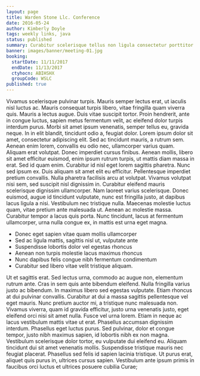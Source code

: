 ```yaml
---
layout: page
title: Warden Stone Llc. Conference
date: 2016-05-24
author: Kimberly Doyle
tags: weekly links, java
status: published
summary: Curabitur scelerisque tellus non ligula consectetur porttitor. Quisque.
banner: images/banner/meeting-01.jpg
booking:
  startDate: 11/11/2017
  endDate: 11/13/2017
  ctyhocn: ABIHSHX
  groupCode: WSLC
published: true
---
```

Vivamus scelerisque pulvinar turpis. Mauris semper lectus erat, ut iaculis nisl luctus ac. Mauris consequat turpis libero, vitae fringilla quam viverra quis. Mauris a lectus augue. Duis vitae suscipit tortor. Proin hendrerit, ante in congue luctus, sapien metus fermentum velit, ac eleifend dolor turpis interdum purus. Morbi sit amet ipsum venenatis, semper tellus eu, gravida neque. In in elit blandit, tincidunt odio a, feugiat dolor. Lorem ipsum dolor sit amet, consectetur adipiscing elit. Sed ac tincidunt mauris, a rutrum sem. Aenean enim lorem, convallis eu odio nec, ullamcorper varius quam. Aliquam erat volutpat. Donec imperdiet cursus finibus.
Aenean mollis, libero sit amet efficitur euismod, enim ipsum rutrum turpis, ut mattis diam massa in erat. Sed id quam enim. Curabitur id nisl eget lorem sagittis pharetra. Nunc sed ipsum ex. Duis aliquam sit amet elit eu efficitur. Pellentesque imperdiet pretium convallis. Nulla pharetra facilisis arcu at volutpat. Vivamus volutpat nisi sem, sed suscipit nisl dignissim in. Curabitur eleifend mauris scelerisque dignissim ullamcorper. Nam laoreet varius scelerisque. Donec euismod, augue id tincidunt vulputate, nunc est fringilla justo, at dapibus lacus ligula a nisi. Vestibulum nec tristique nulla. Maecenas molestie luctus quam, vitae pretium ante malesuada ut. Aenean ac molestie massa. Curabitur tempor a lacus quis porta. Nunc tincidunt, lacus at fermentum ullamcorper, urna nulla congue ex, in mattis est urna eget magna.

* Donec eget sapien vitae quam mollis ullamcorper
* Sed ac ligula mattis, sagittis nisl ut, vulputate ante
* Suspendisse lobortis dolor vel egestas rhoncus
* Aenean non turpis molestie lacus maximus rhoncus
* Nunc dapibus felis congue nibh fermentum condimentum
* Curabitur sed libero vitae velit tristique aliquam.

Ut et sagittis erat. Sed lectus urna, commodo ac augue non, elementum rutrum ante. Cras in sem quis ante bibendum eleifend. Nulla fringilla varius justo ac bibendum. In maximus libero sed egestas vulputate. Etiam rhoncus at dui pulvinar convallis. Curabitur at dui a massa sagittis pellentesque vel eget mauris. Nunc pretium auctor mi, a tristique nunc malesuada non. Vivamus viverra, quam id gravida efficitur, justo urna venenatis justo, eget eleifend orci nisi sit amet nulla. Fusce vel urna lorem. Etiam in neque ac lacus vestibulum mattis vitae ut erat.
Phasellus accumsan dignissim interdum. Phasellus eget luctus purus. Sed pulvinar, dolor et congue tempor, justo nibh maximus sapien, id lobortis nibh ex non magna. Vestibulum scelerisque dolor tortor, eu vulputate dui eleifend eu. Aliquam tincidunt dui sit amet venenatis mollis. Suspendisse tristique mauris nec feugiat placerat. Phasellus sed felis id sapien lacinia tristique. Ut purus erat, aliquet quis purus in, ultrices cursus sapien. Vestibulum ante ipsum primis in faucibus orci luctus et ultrices posuere cubilia Curae;
